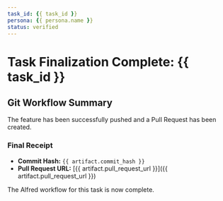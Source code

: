 ```yaml
---
task_id: {{ task_id }}
persona: {{ persona.name }}
status: verified
---
```


# Task Finalization Complete: {{ task_id }}

## Git Workflow Summary

The feature has been successfully pushed and a Pull Request has been created.

### Final Receipt

- **Commit Hash:** `{{ artifact.commit_hash }}`
- **Pull Request URL:** [{{ artifact.pull_request_url }}]({{ artifact.pull_request_url }})

The Alfred workflow for this task is now complete.